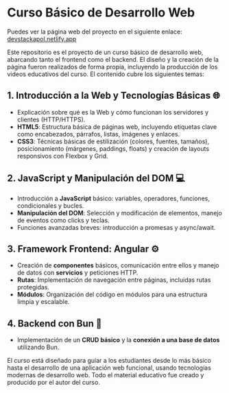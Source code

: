 # Curso Básico de Desarrollo Web

Puedes ver la página web del proyecto en el siguiente enlace: [devstackapol.netlify.app](https://devstackapol.netlify.app/)

Este repositorio es el proyecto de un curso básico de desarrollo web, abarcando tanto el frontend como el backend. El diseño y la creación de la página fueron realizados de forma propia, incluyendo la producción de los videos educativos del curso. El contenido cubre los siguientes temas:

## 1. **Introducción a la Web y Tecnologías Básicas 🌐**
   - Explicación sobre qué es la Web y cómo funcionan los servidores y clientes (HTTP/HTTPS).
   - **HTML5**: Estructura básica de páginas web, incluyendo etiquetas clave como encabezados, párrafos, listas, imágenes y enlaces.
   - **CSS3**: Técnicas básicas de estilización (colores, fuentes, tamaños), posicionamiento (márgenes, paddings, floats) y creación de layouts responsivos con Flexbox y Grid.

## 2. **JavaScript y Manipulación del DOM 💻**
   - Introducción a **JavaScript** básico: variables, operadores, funciones, condicionales y bucles.
   - **Manipulación del DOM**: Selección y modificación de elementos, manejo de eventos como clicks y teclas.
   - Funciones avanzadas breves: introducción a promesas y async/await.

## 3. **Framework Frontend: Angular ⚙️**
   - Creación de **componentes** básicos, comunicación entre ellos y manejo de datos con **servicios** y peticiones HTTP.
   - **Rutas**: Implementación de navegación entre páginas, incluidas rutas protegidas.
   - **Módulos**: Organización del código en módulos para una estructura limpia y escalable.

## 4. **Backend con Bun 🔧**
   - Implementación de un **CRUD básico** y la **conexión a una base de datos** utilizando Bun.

El curso está diseñado para guiar a los estudiantes desde lo más básico hasta el desarrollo de una aplicación web funcional, usando tecnologías modernas de desarrollo web. Todo el material educativo fue creado y producido por el autor del curso.
